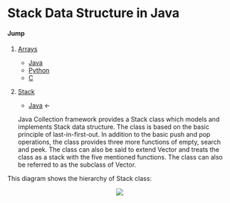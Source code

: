 # Stack Data Structure in Java

#### Jump
1. [Arrays](https://github.com/kaweendras/Data-Structures/tree/master/Arrays)
    - [Java](https://github.com/kaweendras/Data-Structures/tree/master/Arrays/Java)
    - [Python](https://github.com/kaweendras/Data-Structures/tree/master/Arrays/Python)
    - [C](https://github.com/kaweendras/Data-Structures/tree/master/Arrays/C)
2. [Stack](https://github.com/kaweendras/Data-Structures/tree/master/Stack) 
    - [Java](https://github.com/kaweendras/Data-Structures/tree/master/Stack/Java) <-

    Java Collection framework provides a Stack class which models and implements Stack data structure. The class is based on the basic principle of last-in-first-out. In addition to the basic push and pop operations, the class provides three more functions of empty, search and peek. The class can also be said to extend Vector and treats the class as a stack with the five mentioned functions. The class can also be referred to as the subclass of Vector.

This diagram shows the hierarchy of Stack class:

<p align="center">
  <img  src="https://media.geeksforgeeks.org/wp-content/uploads/Selection_028.png">
</p>





